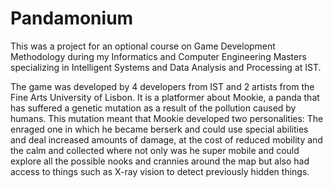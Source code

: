 # Pandamonium


This was a project for an optional course on Game Development Methodology during my Informatics and Computer Engineering Masters specializing in Intelligent Systems and Data Analysis and Processing at IST.

The game was developed by 4 developers from IST and 2 artists from the Fine Arts University of Lisbon. It is a platformer about Mookie, a panda that has suffered a genetic mutation as a result of the pollution caused by humans. This mutation meant that Mookie developed two personalities: The enraged one in which he became berserk and could use special abilities and deal increased amounts of damage, at the cost of reduced mobility and the calm and collected where not only was he super mobile and could explore all the possible nooks and crannies around the map but also had access to things such as X-ray vision to detect previously hidden things.
